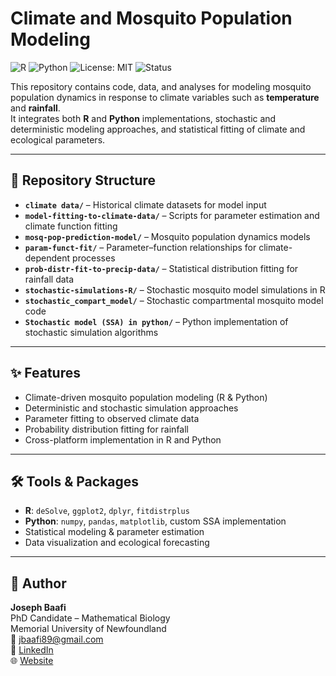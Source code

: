 # Climate and Mosquito Population Modeling

![R](https://img.shields.io/badge/R-276DC3?style=for-the-badge&logo=r&logoColor=white)
![Python](https://img.shields.io/badge/Python-3776AB?style=for-the-badge&logo=python&logoColor=white)
![License: MIT](https://img.shields.io/badge/License-MIT-green.svg)
![Status](https://img.shields.io/badge/status-active-success.svg)

This repository contains code, data, and analyses for modeling mosquito population dynamics in response to climate variables such as **temperature** and **rainfall**.  
It integrates both **R** and **Python** implementations, stochastic and deterministic modeling approaches, and statistical fitting of climate and ecological parameters.

---

## 📂 Repository Structure

- **`climate data/`** – Historical climate datasets for model input  
- **`model-fitting-to-climate-data/`** – Scripts for parameter estimation and climate function fitting  
- **`mosq-pop-prediction-model/`** – Mosquito population dynamics models  
- **`param-funct-fit/`** – Parameter–function relationships for climate-dependent processes  
- **`prob-distr-fit-to-precip-data/`** – Statistical distribution fitting for rainfall data  
- **`stochastic-simulations-R/`** – Stochastic mosquito model simulations in R  
- **`stochastic_compart_model/`** – Stochastic compartmental mosquito model code  
- **`Stochastic model (SSA) in python/`** – Python implementation of stochastic simulation algorithms

---

## ✨ Features
- Climate-driven mosquito population modeling (R & Python)
- Deterministic and stochastic simulation approaches
- Parameter fitting to observed climate data
- Probability distribution fitting for rainfall
- Cross-platform implementation in R and Python

---

## 🛠️ Tools & Packages
- **R**: `deSolve`, `ggplot2`, `dplyr`, `fitdistrplus`
- **Python**: `numpy`, `pandas`, `matplotlib`, custom SSA implementation
- Statistical modeling & parameter estimation
- Data visualization and ecological forecasting

---

## 👤 Author
**Joseph Baafi**  
PhD Candidate – Mathematical Biology  
Memorial University of Newfoundland  
📧 jbaafi89@gmail.com  
🔗 [LinkedIn](https://www.linkedin.com/in/josephbaafi/)  
🌐 [Website](https://jbaafi.github.io/joseph.baafi/)

